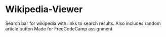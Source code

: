 # Wikipedia-Viewer
Search bar for wikipedia with links to search results. Also includes random article button
Made for FreeCodeCamp assignment
